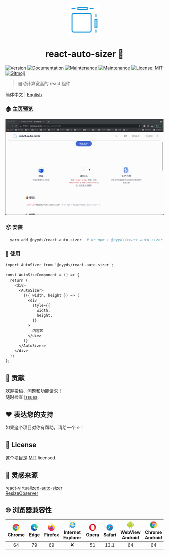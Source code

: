 <p align="center">
  <a href="https://niexq.github.io/react-auto-sizer">
    <img width="100" src="https://raw.githubusercontent.com/niexq/picbed/main/picgo/react-auto-size-logo-new.png">
  </a>
</p>

<h1 align="center">react-auto-sizer 👋</h1>
<p>
  <img alt="Version" src="https://img.shields.io/npm/v/@oyyds/react-auto-sizer.svg" />
  <a href="https://github.com/niexq/react-auto-sizer#readme" target="_blank">
    <img alt="Documentation" src="https://img.shields.io/badge/documentation-yes-brightgreen.svg" />
  </a>
  <a href="https://github.com/niexq/react-auto-sizer/graphs/commit-activity" target="_blank">
    <img alt="Maintenance" src="https://img.shields.io/badge/Maintained%3F-yes-green.svg" />
  </a>
  <a href="https://standardjs.com" target="_blank">
    <img alt="Maintenance" src="https://img.shields.io/badge/code_style-standard-brightgreen.svg" />
  </a>
  <a href="https://github.com/niexq/react-auto-sizer/blob/main/LICENSE" target="_blank">
    <img alt="License: MIT" src="https://img.shields.io/github/license/niexq/react-auto-sizer" />
  </a>
  <a href="https://gitmoji.dev">
    <img src="https://img.shields.io/badge/gitmoji-%20😜%20😍-FFDD67.svg?style=flat-square" alt="Gitmoji">
  </a>
</p>

> 自动计算宽高的 react 组件

简体中文 | [English](./README.en-US.md)

### 🏠 [主页预览](https://niexq.github.io/react-auto-sizer)

![](https://raw.githubusercontent.com/niexq/picbed/main/picgo/react-auto-sizer-zh-CN.gif)

### 📦 安装

```bash
  yarn add @oyyds/react-auto-sizer  # or npm i @oyyds/react-auto-sizer -S
```

### 🔨 使用

```tsx | pure
import AutoSizer from '@oyyds/react-auto-sizer';

const AutoSizeComponent = () => {
  return (
    <div>
      <AutoSizer>
        {({ width, height }) => (
          <div
            style={{
              width,
              height,
            }}
          >
            内容区
          </div>
        )}
      </AutoSizer>
    </div>
  );
};
```

## 🤝 贡献

欢迎投稿、问题和功能请求！<br />随时检查 [issues](https://github.com/niexq/react-auto-sizer/issues).

<!-- <a href="https://opencollective.com/react-auto-sizer/organization/0/website"><img src="https://avatars.githubusercontent.com/u/16329407?s=48&v=4"></a> -->

## ❤️ 表达您的支持

如果这个项目对你有帮助，请给一个 ⭐️！

## 📝 License

这个项目是 [MIT](https://github.com/niexq/react-auto-sizer/blob/main/LICENSE) licensed.

## 🐳 灵感来源

[react-virtualized-auto-sizer](https://github.com/bvaughn/react-virtualized-auto-sizer)<br /> [ResizeObserver](https://developer.mozilla.org/zh-CN/docs/Web/API/ResizeObserver)

## 🌐 浏览器兼容性

| <img src="https://raw.githubusercontent.com/niexq/picbed/main/picgo/chrome-logo.png" alt="Chrome" width="24px" height="24px" /><br/>Chrome | <img src="https://raw.githubusercontent.com/niexq/picbed/main/picgo/edge-logo.png" alt="IE / Edge" width="24px" height="24px" /><br/> Edge | <img src="https://raw.githubusercontent.com/niexq/picbed/main/picgo/firefox-logo.png" alt="Firefox" width="24px" height="24px" /><br/>Firefox | <img src="https://raw.githubusercontent.com/niexq/picbed/main/picgo/ie-logo.png" alt="Safari" width="24px" height="24px" /><br/>Internet Explorer | <img src="https://raw.githubusercontent.com/niexq/picbed/main/picgo/opera-logo.png" alt="Opera" width="24px" height="24px" /><br/>Opera | <img src="https://raw.githubusercontent.com/niexq/picbed/main/picgo/safari-logo.png" alt="Safari" width="24px" height="24px" /><br/>Safari | <img src="https://raw.githubusercontent.com/niexq/picbed/main/picgo/android-logo.png" alt="Safari" width="24px" height="24px" /><br/>WebView Android | <img src="https://raw.githubusercontent.com/niexq/picbed/main/picgo/chrome-logo.png" alt="Chrome" width="24px" height="24px" /><br/>Chrome Android | <img src="https://raw.githubusercontent.com/niexq/picbed/main/picgo/firefox-logo.png" alt="Firefox" width="24px" height="24px" /><br/>Firefox Android | <img src="https://raw.githubusercontent.com/niexq/picbed/main/picgo/opera-logo.png" alt="Opera" width="24px" height="24px" /><br/>Opera Android | <img src="https://raw.githubusercontent.com/niexq/picbed/main/picgo/safari-logo.png" alt="Safari" width="24px" height="24px" /><br/>Safari iOS | <img src="https://raw.githubusercontent.com/niexq/picbed/main/picgo/samsung-logo.png" alt="Samsung" width="24px" height="24px" /><br/>Samsung Internet |
| :-: | :-: | :-: | :-: | :-: | :-: | :-: | :-: | :-: | :-: | :-: | :-: |
| 64 | 79 | 69 | ❌ | 51 | 13.1 | 64 | 64 | 79 | 47 | 13.4 | 9.0 |
